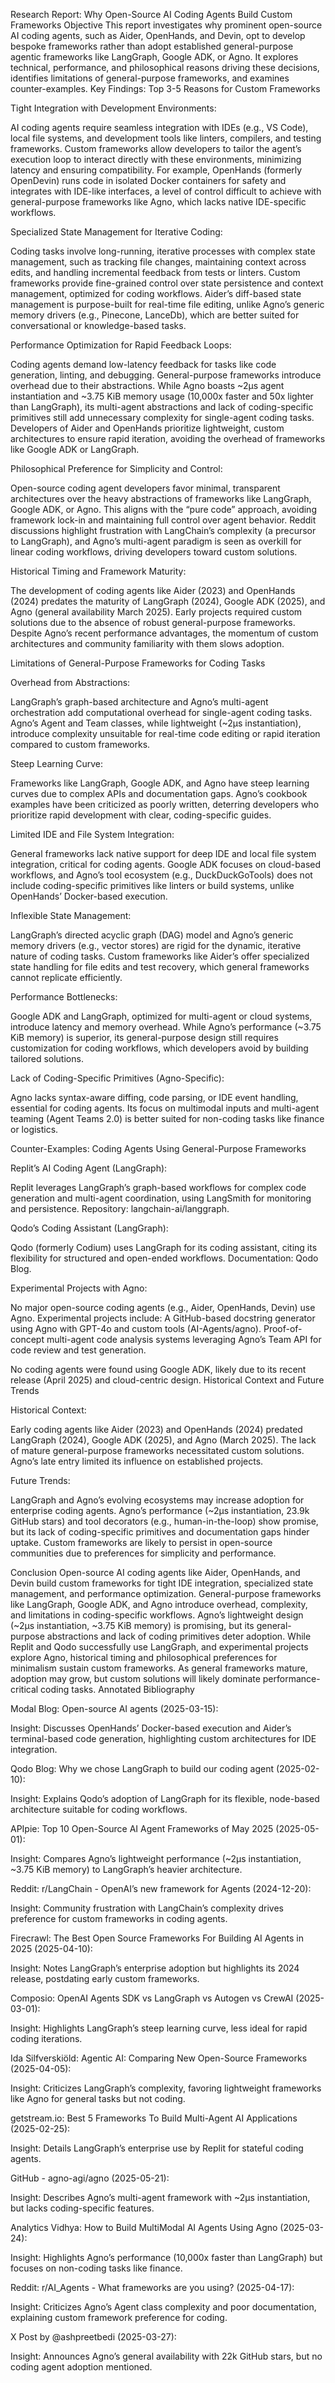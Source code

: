 Research Report: Why Open-Source AI Coding Agents Build Custom Frameworks
Objective
This report investigates why prominent open-source AI coding agents, such as Aider, OpenHands, and Devin, opt to develop bespoke frameworks rather than adopt established general-purpose agentic frameworks like LangGraph, Google ADK, or Agno. It explores technical, performance, and philosophical reasons driving these decisions, identifies limitations of general-purpose frameworks, and examines counter-examples.
Key Findings: Top 3-5 Reasons for Custom Frameworks

Tight Integration with Development Environments:

AI coding agents require seamless integration with IDEs (e.g., VS Code), local file systems, and development tools like linters, compilers, and testing frameworks. Custom frameworks allow developers to tailor the agent’s execution loop to interact directly with these environments, minimizing latency and ensuring compatibility. For example, OpenHands (formerly OpenDevin) runs code in isolated Docker containers for safety and integrates with IDE-like interfaces, a level of control difficult to achieve with general-purpose frameworks like Agno, which lacks native IDE-specific workflows.


Specialized State Management for Iterative Coding:

Coding tasks involve long-running, iterative processes with complex state management, such as tracking file changes, maintaining context across edits, and handling incremental feedback from tests or linters. Custom frameworks provide fine-grained control over state persistence and context management, optimized for coding workflows. Aider’s diff-based state management is purpose-built for real-time file editing, unlike Agno’s generic memory drivers (e.g., Pinecone, LanceDb), which are better suited for conversational or knowledge-based tasks.


Performance Optimization for Rapid Feedback Loops:

Coding agents demand low-latency feedback for tasks like code generation, linting, and debugging. General-purpose frameworks introduce overhead due to their abstractions. While Agno boasts ~2μs agent instantiation and ~3.75 KiB memory usage (10,000x faster and 50x lighter than LangGraph), its multi-agent abstractions and lack of coding-specific primitives still add unnecessary complexity for single-agent coding tasks. Developers of Aider and OpenHands prioritize lightweight, custom architectures to ensure rapid iteration, avoiding the overhead of frameworks like Google ADK or LangGraph.


Philosophical Preference for Simplicity and Control:

Open-source coding agent developers favor minimal, transparent architectures over the heavy abstractions of frameworks like LangGraph, Google ADK, or Agno. This aligns with the “pure code” approach, avoiding framework lock-in and maintaining full control over agent behavior. Reddit discussions highlight frustration with LangChain’s complexity (a precursor to LangGraph), and Agno’s multi-agent paradigm is seen as overkill for linear coding workflows, driving developers toward custom solutions.


Historical Timing and Framework Maturity:

The development of coding agents like Aider (2023) and OpenHands (2024) predates the maturity of LangGraph (2024), Google ADK (2025), and Agno (general availability March 2025). Early projects required custom solutions due to the absence of robust general-purpose frameworks. Despite Agno’s recent performance advantages, the momentum of custom architectures and community familiarity with them slows adoption.



Limitations of General-Purpose Frameworks for Coding Tasks

Overhead from Abstractions:

LangGraph’s graph-based architecture and Agno’s multi-agent orchestration add computational overhead for single-agent coding tasks. Agno’s Agent and Team classes, while lightweight (~2μs instantiation), introduce complexity unsuitable for real-time code editing or rapid iteration compared to custom frameworks.


Steep Learning Curve:

Frameworks like LangGraph, Google ADK, and Agno have steep learning curves due to complex APIs and documentation gaps. Agno’s cookbook examples have been criticized as poorly written, deterring developers who prioritize rapid development with clear, coding-specific guides.


Limited IDE and File System Integration:

General frameworks lack native support for deep IDE and local file system integration, critical for coding agents. Google ADK focuses on cloud-based workflows, and Agno’s tool ecosystem (e.g., DuckDuckGoTools) does not include coding-specific primitives like linters or build systems, unlike OpenHands’ Docker-based execution.


Inflexible State Management:

LangGraph’s directed acyclic graph (DAG) model and Agno’s generic memory drivers (e.g., vector stores) are rigid for the dynamic, iterative nature of coding tasks. Custom frameworks like Aider’s offer specialized state handling for file edits and test recovery, which general frameworks cannot replicate efficiently.


Performance Bottlenecks:

Google ADK and LangGraph, optimized for multi-agent or cloud systems, introduce latency and memory overhead. While Agno’s performance (~3.75 KiB memory) is superior, its general-purpose design still requires customization for coding workflows, which developers avoid by building tailored solutions.


Lack of Coding-Specific Primitives (Agno-Specific):

Agno lacks syntax-aware diffing, code parsing, or IDE event handling, essential for coding agents. Its focus on multimodal inputs and multi-agent teaming (Agent Teams 2.0) is better suited for non-coding tasks like finance or logistics.



Counter-Examples: Coding Agents Using General-Purpose Frameworks

Replit’s AI Coding Agent (LangGraph):

Replit leverages LangGraph’s graph-based workflows for complex code generation and multi-agent coordination, using LangSmith for monitoring and persistence. Repository: langchain-ai/langgraph.


Qodo’s Coding Assistant (LangGraph):

Qodo (formerly Codium) uses LangGraph for its coding assistant, citing its flexibility for structured and open-ended workflows. Documentation: Qodo Blog.


Experimental Projects with Agno:

No major open-source coding agents (e.g., Aider, OpenHands, Devin) use Agno. Experimental projects include:
A GitHub-based docstring generator using Agno with GPT-4o and custom tools (AI-Agents/agno).
Proof-of-concept multi-agent code analysis systems leveraging Agno’s Team API for code review and test generation.





No coding agents were found using Google ADK, likely due to its recent release (April 2025) and cloud-centric design.
Historical Context and Future Trends

Historical Context:

Early coding agents like Aider (2023) and OpenHands (2024) predated LangGraph (2024), Google ADK (2025), and Agno (March 2025). The lack of mature general-purpose frameworks necessitated custom solutions. Agno’s late entry limited its influence on established projects.


Future Trends:

LangGraph and Agno’s evolving ecosystems may increase adoption for enterprise coding agents. Agno’s performance (~2μs instantiation, 23.9k GitHub stars) and tool decorators (e.g., human-in-the-loop) show promise, but its lack of coding-specific primitives and documentation gaps hinder uptake. Custom frameworks are likely to persist in open-source communities due to preferences for simplicity and performance.



Conclusion
Open-source AI coding agents like Aider, OpenHands, and Devin build custom frameworks for tight IDE integration, specialized state management, and performance optimization. General-purpose frameworks like LangGraph, Google ADK, and Agno introduce overhead, complexity, and limitations in coding-specific workflows. Agno’s lightweight design (~2μs instantiation, ~3.75 KiB memory) is promising, but its general-purpose abstractions and lack of coding primitives deter adoption. While Replit and Qodo successfully use LangGraph, and experimental projects explore Agno, historical timing and philosophical preferences for minimalism sustain custom frameworks. As general frameworks mature, adoption may grow, but custom solutions will likely dominate performance-critical coding tasks.
Annotated Bibliography

Modal Blog: Open-source AI agents (2025-03-15):

Insight: Discusses OpenHands’ Docker-based execution and Aider’s terminal-based code generation, highlighting custom architectures for IDE integration.


Qodo Blog: Why we chose LangGraph to build our coding agent (2025-02-10):

Insight: Explains Qodo’s adoption of LangGraph for its flexible, node-based architecture suitable for coding workflows.


APIpie: Top 10 Open-Source AI Agent Frameworks of May 2025 (2025-05-01):

Insight: Compares Agno’s lightweight performance (~2μs instantiation, ~3.75 KiB memory) to LangGraph’s heavier architecture.


Reddit: r/LangChain - OpenAI’s new framework for Agents (2024-12-20):

Insight: Community frustration with LangChain’s complexity drives preference for custom frameworks in coding agents.


Firecrawl: The Best Open Source Frameworks For Building AI Agents in 2025 (2025-04-10):

Insight: Notes LangGraph’s enterprise adoption but highlights its 2024 release, postdating early custom frameworks.


Composio: OpenAI Agents SDK vs LangGraph vs Autogen vs CrewAI (2025-03-01):

Insight: Highlights LangGraph’s steep learning curve, less ideal for rapid coding iterations.


Ida Silfverskiöld: Agentic AI: Comparing New Open-Source Frameworks (2025-04-05):

Insight: Criticizes LangGraph’s complexity, favoring lightweight frameworks like Agno for general tasks but not coding.


getstream.io: Best 5 Frameworks To Build Multi-Agent AI Applications (2025-02-25):

Insight: Details LangGraph’s enterprise use by Replit for stateful coding agents.


GitHub - agno-agi/agno (2025-05-21):

Insight: Describes Agno’s multi-agent framework with ~2μs instantiation, but lacks coding-specific features.


Analytics Vidhya: How to Build MultiModal AI Agents Using Agno (2025-03-24):

Insight: Highlights Agno’s performance (10,000x faster than LangGraph) but focuses on non-coding tasks like finance.


Reddit: r/AI_Agents - What frameworks are you using? (2025-04-17):

Insight: Criticizes Agno’s Agent class complexity and poor documentation, explaining custom framework preference for coding.


X Post by @ashpreetbedi (2025-03-27):

Insight: Announces Agno’s general availability with 22k GitHub stars, but no coding agent adoption mentioned.



